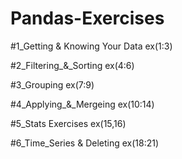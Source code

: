 # Pandas-Exercises
#1_Getting & Knowing Your Data ex(1:3)

#2_Filtering_&_Sorting ex(4:6)

#3_Grouping ex(7:9)

#4_Applying_&_Mergeing ex(10:14)

#5_Stats Exercises ex(15,16)

#6_Time_Series & Deleting ex(18:21)
